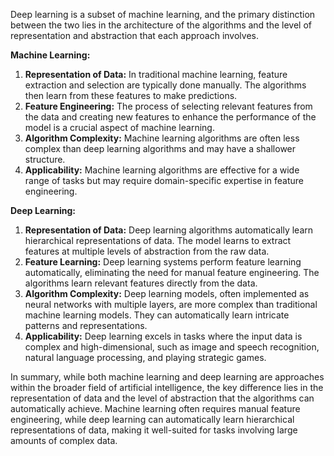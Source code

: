 Deep learning is a subset of machine learning, and the primary distinction between the two lies in the architecture of the algorithms and the level of representation and abstraction that each approach involves.

**Machine Learning:**
1. **Representation of Data:** In traditional machine learning, feature extraction and selection are typically done manually. The algorithms then learn from these features to make predictions.
2. **Feature Engineering:** The process of selecting relevant features from the data and creating new features to enhance the performance of the model is a crucial aspect of machine learning.
3. **Algorithm Complexity:** Machine learning algorithms are often less complex than deep learning algorithms and may have a shallower structure.
4. **Applicability:** Machine learning algorithms are effective for a wide range of tasks but may require domain-specific expertise in feature engineering.

**Deep Learning:**
1. **Representation of Data:** Deep learning algorithms automatically learn hierarchical representations of data. The model learns to extract features at multiple levels of abstraction from the raw data.
2. **Feature Learning:** Deep learning systems perform feature learning automatically, eliminating the need for manual feature engineering. The algorithms learn relevant features directly from the data.
3. **Algorithm Complexity:** Deep learning models, often implemented as neural networks with multiple layers, are more complex than traditional machine learning models. They can automatically learn intricate patterns and representations.
4. **Applicability:** Deep learning excels in tasks where the input data is complex and high-dimensional, such as image and speech recognition, natural language processing, and playing strategic games.

In summary, while both machine learning and deep learning are approaches within the broader field of artificial intelligence, the key difference lies in the representation of data and the level of abstraction that the algorithms can automatically achieve. Machine learning often requires manual feature engineering, while deep learning can automatically learn hierarchical representations of data, making it well-suited for tasks involving large amounts of complex data.